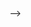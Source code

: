 # 

<!-- ---
autoCollapseToc: true
draft: false
doc: true
---





---
title: "我从Fluent Terminal转到了Windows Terminal"
date: 2019-12-18T18:59:10+08:00
toc: true
autoCollapseToc: true
show_in_homepage: true
show_description: true
draft: true
tags:
categories:
featured_image:
---

<!-- ---
title: 利用Github搭建自己的图床-MdPic
tags: 工具
abbrlink: 41311
date: 2019-12-15 15:51:06
excerpt:  Jack Wang published on 2019-12-15
toc: true
autoCollapseToc: true
show_in_homepage: true
show_description: true
draft: false
tags:
- 工具
- Github
- Python
categories:
featured_image: https://i.loli.net/2019/12/16/Uw9ArOWyRGjxaFM.png
featured_image_preview: 
--- -->

<!-- ---
title: 我的电脑上有哪些神奇的软件
thumbnail: /images/2019112.png
abbrlink: 50183
excerpt: Jack Wang published on 2019-1-13
toc: true
date: 2019-01-13 15:51:06
autoCollapseToc: true
show_in_homepage: true
show_description: true
draft: false
tags:
- 工具
categories:
featured_image: /images/2019112.png
---
> 图片暂时借用[少数派](https://sspai.com/post/52308)，之后会更改  -->

<!-- more -->











 -->
